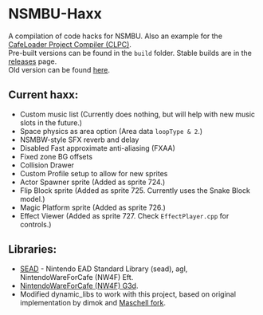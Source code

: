 # NSMBU-Haxx
A compilation of code hacks for NSMBU. Also an example for the [CafeLoader Project Compiler (CLPC)](https://github.com/aboood40091/CLPC).  
Pre-built versions can be found in the `build` folder. Stable builds are in the [releases](https://github.com/aboood40091/NSMBU-Haxx-Rewrite/releases) page.  
Old version can be found [here](https://github.com/aboood40091/NSMBU-haxx).

## Current haxx:
* Custom music list (Currently does nothing, but will help with new music slots in the future.)  
* Space physics as area option (Area data `loopType & 2`.)  
* NSMBW-style SFX reverb and delay  
* Disabled Fast approximate anti-aliasing (FXAA)  
* Fixed zone BG offsets  
* Collision Drawer  
* Custom Profile setup to allow for new sprites  
* Actor Spawner sprite (Added as sprite 724.)  
* Flip Block sprite (Added as sprite 725. Currently uses the Snake Block model.)  
* Magic Platform sprite (Added as sprite 726.)  
* Effect Viewer (Added as sprite 727. Check `EffectPlayer.cpp` for controls.)

## Libraries:
* [SEAD](https://github.com/aboood40091/sead) - Nintendo EAD Standard Library (sead), agl, NintendoWareForCafe (NW4F) Eft.  
* [NintendoWareForCafe (NW4F) G3d](https://github.com/nw4f/G3d).  
* Modified dynamic_libs to work with this project, based on original implementation by dimok and [Maschell fork](https://github.com/Maschell/dynamic_libs).
